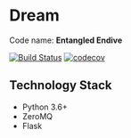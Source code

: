 # Dream

Code name: **Entangled Endive**

[![Build Status](https://travis-ci.org/icyblade/dream.svg?branch=dev)](https://travis-ci.org/icyblade/dream) [![codecov](https://codecov.io/gh/icyblade/dream/branch/dev/graph/badge.svg)](https://codecov.io/gh/icyblade/dream)

## Technology Stack

 - Python 3.6+
 - ZeroMQ
 - Flask
